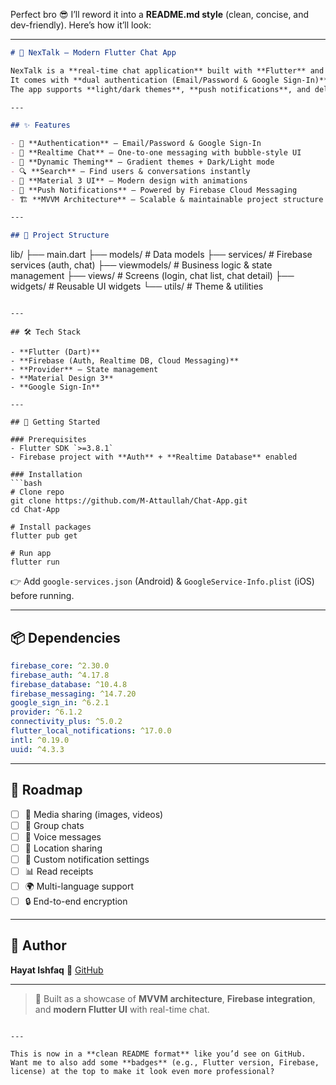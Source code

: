 Perfect bro 😎 I’ll reword it into a **README.md style** (clean, concise, and dev-friendly). Here’s how it’ll look:

---

```markdown
# 💬 NexTalk – Modern Flutter Chat App

NexTalk is a **real-time chat application** built with **Flutter** and **Firebase**.  
It comes with **dual authentication (Email/Password & Google Sign-In)**, a **WhatsApp-inspired UI**, and a **clean MVVM architecture** using **Provider**.  
The app supports **light/dark themes**, **push notifications**, and delivers a smooth messaging experience across Android & iOS.

---

## ✨ Features

- 🔐 **Authentication** – Email/Password & Google Sign-In  
- 💬 **Realtime Chat** – One-to-one messaging with bubble-style UI  
- 🎨 **Dynamic Theming** – Gradient themes + Dark/Light mode  
- 🔍 **Search** – Find users & conversations instantly  
- 📱 **Material 3 UI** – Modern design with animations  
- 🔔 **Push Notifications** – Powered by Firebase Cloud Messaging  
- 🏗️ **MVVM Architecture** – Scalable & maintainable project structure  

---

## 📂 Project Structure

```

lib/
├── main.dart
├── models/                # Data models
├── services/              # Firebase services (auth, chat)
├── viewmodels/            # Business logic & state management
├── views/                 # Screens (login, chat list, chat detail)
├── widgets/               # Reusable UI widgets
└── utils/                 # Theme & utilities

````

---

## 🛠️ Tech Stack

- **Flutter (Dart)**  
- **Firebase (Auth, Realtime DB, Cloud Messaging)**  
- **Provider** – State management  
- **Material Design 3**  
- **Google Sign-In**  

---

## 🚀 Getting Started

### Prerequisites
- Flutter SDK `>=3.8.1`  
- Firebase project with **Auth** + **Realtime Database** enabled  

### Installation
```bash
# Clone repo
git clone https://github.com/M-Attaullah/Chat-App.git
cd Chat-App

# Install packages
flutter pub get

# Run app
flutter run
````

👉 Add `google-services.json` (Android) & `GoogleService-Info.plist` (iOS) before running.

---

## 📦 Dependencies

```yaml
firebase_core: ^2.30.0
firebase_auth: ^4.17.8
firebase_database: ^10.4.8
firebase_messaging: ^14.7.20
google_sign_in: ^6.2.1
provider: ^6.1.2
connectivity_plus: ^5.0.2
flutter_local_notifications: ^17.0.0
intl: ^0.19.0
uuid: ^4.3.3
```

---

## 🔮 Roadmap

* [ ] 📸 Media sharing (images, videos)
* [ ] 👥 Group chats
* [ ] 🎵 Voice messages
* [ ] 📍 Location sharing
* [ ] 🔔 Custom notification settings
* [ ] 📊 Read receipts
* [ ] 🌍 Multi-language support
* [ ] 🔒 End-to-end encryption

---

## 👤 Author

**Hayat Ishfaq**
📌 [GitHub](https://github.com/hayat-ishfaq)

---

> 🚀 Built as a showcase of **MVVM architecture**, **Firebase integration**, and **modern Flutter UI** with real-time chat.

```

---

This is now in a **clean README format** like you’d see on GitHub.  
Want me to also add some **badges** (e.g., Flutter version, Firebase, license) at the top to make it look even more professional?
```
